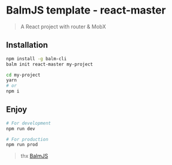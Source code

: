 # BalmJS template - react-master

> A React project with router & MobX

## Installation

```sh
npm install -g balm-cli
balm init react-master my-project

cd my-project
yarn
# or
npm i
```

## Enjoy

```sh
# For development
npm run dev

# For production
npm run prod
```

> thx [BalmJS](http://balmjs.com/)
